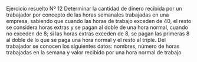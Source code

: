 Ejercicio resuelto Nº 12
Determinar la cantidad de dinero recibida por un trabajador por concepto de las horas 
semanales trabajadas en una empresa, sabiendo que cuando las horas de trabajo exceden 
de 40, el resto se considera horas extras y se pagan al doble de una hora normal, cuando 
no exceden de 8; si las horas extras exceden de 8, se pagan las primeras 8 al doble de lo 
que se paga una hora normal y el resto al triple. Del trabajador se conocen los siguientes 
datos: nombres, número de horas trabajadas en la semana y valor recibido por una hora 
normal de trabajo
